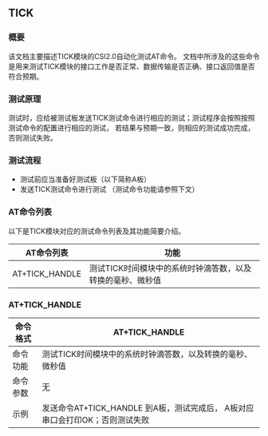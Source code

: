 ## TICK

### 概要

该文档主要描述TICK模块的CSI2.0自动化测试AT命令。 文档中所涉及的这些命令是用来测试TICK模块的接口工作是否正常、数据传输是否正确、接口返回值是否符合预期。



### 测试原理

测试时，应给被测试板发送TICK测试命令进行相应的测试；测试程序会按照按照测试命令的配置进行相应的测试， 若结果与预期一致，则相应的测试成功完成，否则测试失败。



### 测试流程

- 测试前应当准备好测试板（以下简称A板）
- 发送TICK测试命令进行测试 （测试命令功能请参照下文）



### AT命令列表 

以下是TICK模块对应的测试命令列表及其功能简要介绍。

| AT命令列表     | 功能                                                       |
| -------------- | ---------------------------------------------------------- |
| AT+TICK_HANDLE | 测试TICK时间模块中的系统时钟滴答数，以及转换的毫秒、微秒值 |



### AT+TICK_HANDLE

| 命令格式 | AT+TICK_HANDLE |
|------------------------------------------|--------------------------------------------------------------------------------------------------|
| 命令功能 | 测试TICK时间模块中的系统时钟滴答数，以及转换的毫秒、微秒值 |
| 命令参数 | 无 |
| 示例 | 发送命令AT+TICK_HANDLE 到A板，测试完成后， A板对应串口会打印OK；否则测试失败 |

### 
